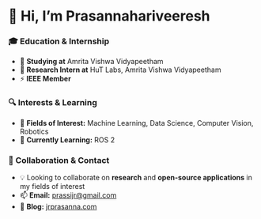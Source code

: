 # 👋 Hi, I’m Prasannahariveeresh  

### 🎓 Education & Internship  
- 🏫 **Studying at** Amrita Vishwa Vidyapeetham  
- 🔬 **Research Intern at** HuT Labs, Amrita Vishwa Vidyapeetham  
- ⚡ **IEEE Member**  

### 🔍 Interests & Learning  
- 👀 **Fields of Interest:** Machine Learning, Data Science, Computer Vision, Robotics
- 🌱 **Currently Learning:** ROS 2  

### 🤝 Collaboration & Contact  
- 💡 Looking to collaborate on **research** and **open-source applications** in my fields of interest  
- 📫 **Email:** [prassijr@gmail.com](mailto:prassijr@gmail.com)  
- 📝 **Blog:** [jrprasanna.com](https://jrprasanna.com/)  
